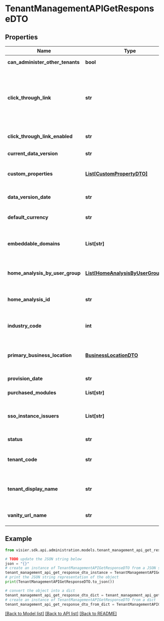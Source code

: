 # TenantManagementAPIGetResponseDTO


## Properties

Name | Type | Description | Notes
------------ | ------------- | ------------- | -------------
**can_administer_other_tenants** | **bool** | If true, the tenant is an administrating tenant. | [optional] 
**click_through_link** | **str** | The custom URL to redirect users into your portal to see the relevant content. This URL is used for links that are shared by and with your users through the sharing capability or email content. | [optional] 
**click_through_link_enabled** | **str** | Whether the click-through link is enabled or disabled. | [optional] 
**current_data_version** | **str** | The data version ID that the tenant is using. | [optional] 
**custom_properties** | [**List[CustomPropertyDTO]**](CustomPropertyDTO.md) | A set of key-value pairs that represent different customizable properties for the analytic tenant. | [optional] 
**data_version_date** | **str** | The date that the data version was published to production. | [optional] 
**default_currency** | **str** | The default currency to show in the application for the tenant. | [optional] 
**embeddable_domains** | **List[str]** | A comma-separated list of strings that represent the URLs, or domains, in which Visier can be embedded. | [optional] 
**home_analysis_by_user_group** | [**List[HomeAnalysisByUserGroupDTO]**](HomeAnalysisByUserGroupDTO.md) | A list of objects representing the analysis displayed to specific user groups when users log in. | [optional] 
**home_analysis_id** | **str** | The unique ID of the analysis that&#39;s displayed for this tenant when a user logs in. | [optional] 
**industry_code** | **int** | The 6-digit NAICS code for the industry to which the analytic tenant belongs. | [optional] 
**primary_business_location** | [**BusinessLocationDTO**](BusinessLocationDTO.md) | The primary location of operations or where business is performed. If undefined, it is omitted from the response. | [optional] 
**provision_date** | **str** | The date that the tenant was created. | [optional] 
**purchased_modules** | **List[str]** | The modules assigned to the analytic tenant. | [optional] 
**sso_instance_issuers** | **List[str]** | A comma-separated list of strings that represent the issuers for the SSO providers that can authenticate this tenant. | [optional] 
**status** | **str** | Whether the tenant is enabled or disabled. | [optional] 
**tenant_code** | **str** | The tenant code of the analytic tenant. For example, \&quot;WFF_j1r~i1o\&quot; | [optional] 
**tenant_display_name** | **str** | An identifiable tenant name that is displayed within Visier. For example, \&quot;Callisto\&quot;. | [optional] 
**vanity_url_name** | **str** | The name of the administrating tenant used in Visier URLs. | [optional] 

## Example

```python
from visier.sdk.api.administration.models.tenant_management_api_get_response_dto import TenantManagementAPIGetResponseDTO

# TODO update the JSON string below
json = "{}"
# create an instance of TenantManagementAPIGetResponseDTO from a JSON string
tenant_management_api_get_response_dto_instance = TenantManagementAPIGetResponseDTO.from_json(json)
# print the JSON string representation of the object
print(TenantManagementAPIGetResponseDTO.to_json())

# convert the object into a dict
tenant_management_api_get_response_dto_dict = tenant_management_api_get_response_dto_instance.to_dict()
# create an instance of TenantManagementAPIGetResponseDTO from a dict
tenant_management_api_get_response_dto_from_dict = TenantManagementAPIGetResponseDTO.from_dict(tenant_management_api_get_response_dto_dict)
```
[[Back to Model list]](../README.md#documentation-for-models) [[Back to API list]](../README.md#documentation-for-api-endpoints) [[Back to README]](../README.md)


